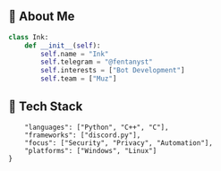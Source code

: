 ## 🔏 About Me
```python
class Ink:
    def __init__(self):
        self.name = "Ink"
        self.telegram = "@fentanyst"
        self.interests = ["Bot Development"]
        self.team = ["Muz"]
```
## 🔏 Tech Stack
```tech_stack = {
    "languages": ["Python", "C++", "C"],
    "frameworks": ["discord.py"],
    "focus": ["Security", "Privacy", "Automation"],
    "platforms": ["Windows", "Linux"]
}
```
